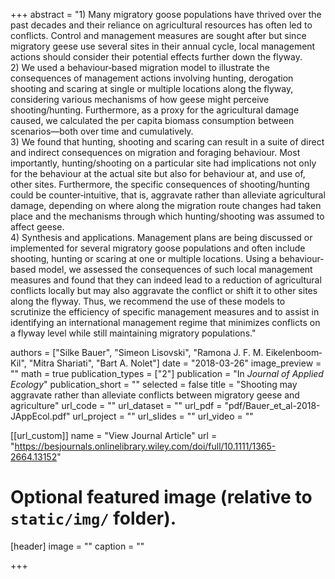 +++
abstract = "1) Many migratory goose populations have thrived over the past decades and their reliance on agricultural resources has often led to conflicts. Control and management measures are sought after but since migratory geese use several sites in their annual cycle, local management actions should consider their potential effects further down the flyway. <br /> 2) We used a behaviour‐based migration model to illustrate the consequences of management actions involving hunting, derogation shooting and scaring at single or multiple locations along the flyway, considering various mechanisms of how geese might perceive shooting/hunting. Furthermore, as a proxy for the agricultural damage caused, we calculated the per capita biomass consumption between scenarios—both over time and cumulatively.<br /> 3) We found that hunting, shooting and scaring can result in a suite of direct and indirect consequences on migration and foraging behaviour. Most importantly, hunting/shooting on a particular site had implications not only for the behaviour at the actual site but also for behaviour at, and use of, other sites. Furthermore, the specific consequences of shooting/hunting could be counter‐intuitive, that is, aggravate rather than alleviate agricultural damage, depending on where along the migration route changes had taken place and the mechanisms through which hunting/shooting was assumed to affect geese.<br /> 4) Synthesis and applications. Management plans are being discussed or implemented for several migratory goose populations and often include shooting, hunting or scaring at one or multiple locations. Using a behaviour‐based model, we assessed the consequences of such local management measures and found that they can indeed lead to a reduction of agricultural conflicts locally but may also aggravate the conflict or shift it to other sites along the flyway. Thus, we recommend the use of these models to scrutinize the efficiency of specific management measures and to assist in identifying an international management regime that minimizes conflicts on a flyway level while still maintaining migratory populations."

authors = ["Silke Bauer", "Simeon Lisovski", "Ramona J. F. M. Eikelenboom‐Kil", "Mitra Shariati", "Bart A. Nolet"]
date = "2018-03-26"
image_preview = ""
math = true
publication_types = ["2"]
publication = "In *Journal of Applied Ecology*"
publication_short = ""
selected = false
title = "Shooting may aggravate rather than alleviate conflicts between migratory geese and agriculture"
url_code = ""
url_dataset = ""
url_pdf = "pdf/Bauer_et_al-2018-JAppEcol.pdf"
url_project = ""
url_slides = ""
url_video = ""

[[url_custom]]
name = "View Journal Article"
url = "https://besjournals.onlinelibrary.wiley.com/doi/full/10.1111/1365-2664.13152"

# Optional featured image (relative to `static/img/` folder).
[header]
image = ""
caption = ""

+++
